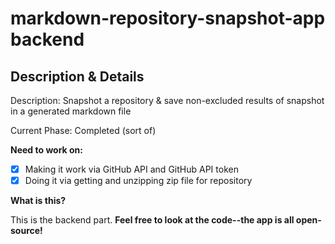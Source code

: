 # markdown-repository-snapshot-app backend

## Description & Details

Description: Snapshot a repository & save non-excluded results of snapshot in a generated markdown file

Current Phase: Completed (sort of)

**Need to work on:**

- [x] Making it work via GitHub API and GitHub API token
- [x] Doing it via getting and unzipping zip file for repository

**What is this?**

This is the backend part. **Feel free to look at the code--the app is all open-source!**
